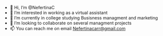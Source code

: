 - 👋 Hi, I’m @NefertinaC
- 👀 I’m interested in working as a virtual assistant
- 🌱 I’m currently in college studying Busisness managment and marketing 
- 💞️ I’m looking to collaborate on several managment projects 
- 📫 You can reach me on email Nefertinacarr@gmail.com

<!---
NefertinaC/NefertinaC is a ✨ special ✨ repository because its `README.md` (this file) appears on your GitHub profile.
You can click the Preview link to take a look at your changes.
--->
